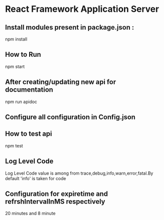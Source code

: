# React Framework Application Server

## Install modules present in package.json :

npm install

## How to Run

npm start

## After creating/updating new api for documentation

npm run apidoc

## Configure all configuration in Config.json

## How to test api

npm test

## Log Level Code

Log Level Code value is among from trace,debug,info,warn,error,fatal.By default 'info' is taken for code

## Configuration for expiretime and refrshIntervalInMS respectively

20 minutes and 8 minute
